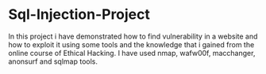 # Sql-Injection-Project

In this project i have demonstrated how to find vulnerability in a website and how to exploit it 
using some tools and the knowledge that i gained from the online course of Ethical Hacking. I 
have used nmap, wafw00f, macchanger, anonsurf and sqlmap tools.
